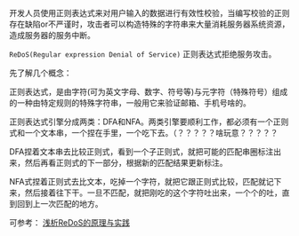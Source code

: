 开发人员使用正则表达式来对用户输入的数据进行有效性校验，当编写校验的正则存在缺陷or不严谨时，攻击者可以构造特殊的字符串来大量消耗服务器系统资源，造成服务器的服务中断。

`ReDoS(Regular expression Denial of Service)` 正则表达式拒绝服务攻击。

先了解几个概念：

正则表达式，是由字符(可为英文字母、数字、符号等)与元字符（特殊符号）组成的一种由特定规则的特殊字符串，一般用它来验证邮箱、手机号啥的。



正则表达式引擎分成两类：DFA和NFA。两类引擎要顺利工作，都必须有一个正则式和一个文本串，一个捏在手里，一个吃下去。（？？？？？啥玩意？？？？？

DFA捏着文本串去比较正则式，看到一个子正则式，就把可能的匹配串圈标注出来，然后再看正则式的下一部分，根据新的匹配结果更新标注。

NFA式捏着正则式去比文本，吃掉一个字符，就把它跟正则式比较，匹配就记下来，然后接着往下干。一旦不匹配，就把刚吃的这个字符吐出来，一个个的吐，直到回到上一次匹配的地方。

可参考：
[浅析ReDoS的原理与实践](https://cloud.tencent.com/developer/article/1041326)
